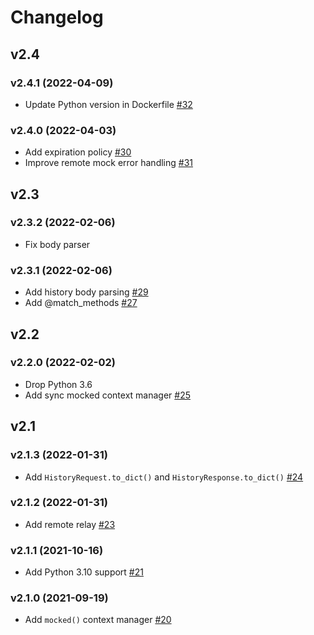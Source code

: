 # Changelog

## v2.4

### v2.4.1 (2022-04-09)

- Update Python version in Dockerfile  [#32](https://github.com/nikitanovosibirsk/jj/pull/32)

### v2.4.0 (2022-04-03)

- Add expiration policy [#30](https://github.com/nikitanovosibirsk/jj/pull/30)
- Improve remote mock error handling [#31](https://github.com/nikitanovosibirsk/jj/pull/31)


## v2.3

### v2.3.2 (2022-02-06)

- Fix body parser

### v2.3.1 (2022-02-06)

- Add history body parsing [#29](https://github.com/nikitanovosibirsk/jj/pull/29)
- Add @match_methods [#27](https://github.com/nikitanovosibirsk/jj/pull/27)


## v2.2

### v2.2.0 (2022-02-02)

- Drop Python 3.6
- Add sync mocked context manager [#25](https://github.com/nikitanovosibirsk/jj/pull/25)


## v2.1

### v2.1.3 (2022-01-31)

- Add `HistoryRequest.to_dict()` and `HistoryResponse.to_dict()` [#24](https://github.com/nikitanovosibirsk/jj/pull/24)

### v2.1.2 (2022-01-31)

* Add remote relay [#23](https://github.com/nikitanovosibirsk/jj/pull/23)

### v2.1.1 (2021-10-16)

- Add Python 3.10 support [#21](https://github.com/nikitanovosibirsk/jj/pull/21)

### v2.1.0 (2021-09-19)

- Add `mocked()` context manager [#20](https://github.com/nikitanovosibirsk/jj/pull/20)
